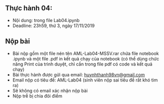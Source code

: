 ## Thực hành 04:
- Nội dung: trong file Lab04.ipynb
- Deadline: 23h59, thứ 3, ngày 17/11/2019

## Nộp bài
- Bài nộp gồm một file nén tên AML-Lab04-MSSV.rar chứa file notebook .ipynb và một file .pdf in kết quả chạy của notebook (có thể dùng chức năng Print của trình duyệt, chỉ cần trong file pdf có code và kết quả chạy)
- Bài thực hành được gửi qua email: huynhthanh98vn@gmail.com
- Email nộp có tiêu đề: AML-Lab04 (sinh viên nộp sai tiêu đề rất khó tìm ra)
- Sẽ không có email xác nhận nộp bài
- Nộp trễ bị chia đôi điểm
